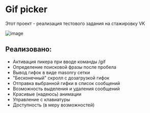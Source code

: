 # Gif picker

Этот проект - реализация тестового задания на стажировку VK

![image](https://8110cd2d.png)

## Реализовано:
* Активация пикера при вводе команды /gif
* Определение поисковой фразы после пробела
* Вывод гифок в виде masonry сетки
* "Бесконечный" скролл с дозагрузкой гифок
* Отправка выбранной гифки в список сообщений
* Возможность выделения и удаления сообщений
* Красивые (надеюсь) анимации
* Управление с клавиатуры
* Доступность (в меру возможностей)
